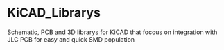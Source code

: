 # KiCAD_Librarys
Schematic, PCB and 3D librarys for KiCAD that focous on integration with JLC PCB for easy and quick SMD population
